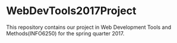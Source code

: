 # WebDevTools2017Project

This repository contains our project in Web Development Tools and Methods(INFO6250) for the spring quarter 2017.
